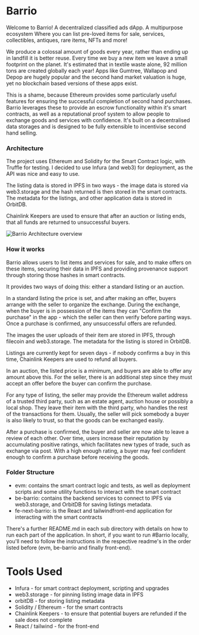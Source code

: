 # Barrio

Welcome to Barrio! A decentralized classified ads dApp. A multipurpose ecosystem Where you can list pre-loved items for sale, services, collectibles, antiques, rare items, NFTs and more!

We produce a colossal amount of goods every year, rather than ending up in landfill it is better reuse. Every time we buy a new item we leave a small footprint on the planet. It's estimated that in textile waste alone, 92 million tons are created globally each year! Apps like Gumtree, Wallapop and Depop are hugely popular and the second hand market valuation is huge, yet no blockchain based versions of these apps exist.

This is a shame, because Ethereum provides some particularly useful features for ensuring the successful completion of second hand purchases. Barrio leverages these to provide an escrow functionality within it's smart contracts, as well as a reputational proof system to allow people to exchange goods and services with confidence. It's built on a decentralised data storages and is designed to be fully extensible to incentivise second hand selling.

### Architecture

The project uses Ethereum and Solidity for the Smart Contract logic, with Truffle for testing. I decided to use Infura (and web3) for deployment, as the API was nice and easy to use.

The listing data is stored in IPFS in two ways - the image data is stored via web3.storage and the hash returned is then stored in the smart contracts. The metadata for the listings, and other application data is stored in OrbitDB.

Chainlink Keepers are used to ensure that after an auction or listing ends, that all funds are returned to unsuccessful buyers.

![Barrio Architecture overview](https://lucid.app/publicSegments/view/45498d32-48d7-4034-a7f4-a04675e1de17/image.jpeg)

### How it works

Barrio allows users to list items and services for sale, and to make offers on these items, securing their data in IPFS and providing provenance support through storing those hashes in smart contracts.

It provides two ways of doing this: either a standard listing or an auction.

In a standard listing the price is set, and after making an offer, buyers arrange with the seller to organize the exchange. During the exchange, when the buyer is in possession of the items they can "Confirm the purchase" in the app - which the seller can then verify before parting ways. Once a purchase is confirmed, any unsuccessful offers are refunded.

The images the user uploads of their item are stored in IPFS, through filecoin and web3.storage. The metadata for the listing is stored in OrbitDB.

Listings are currently kept for seven days - if nobody confirms a buy in this time, Chainlink Keepers are used to refund all buyers.

In an auction, the listed price is a minimum, and buyers are able to offer any amount above this. For the seller, there is an additional step since they must accept an offer before the buyer can confirm the purchase.

For any type of listing, the seller may provide the Ethereum wallet address of a trusted third party, such as an estate agent, auction house or possibly a local shop. They leave their item with the third party, who handles the rest of the transactions for them. Usually, the seller will pick somebody a buyer is also likely to trust, so that the goods can be exchanged easily.

After a purchase is confirmed, the buyer and seller are now able to leave a review of each other. Over time, users increase their reputation by accumulating positive ratings, which facilitates new types of trade, such as exchange via post. With a high enough rating, a buyer may feel confident enough to confirm a purchase before receiving the goods.

### Folder Structure

-   evm: contains the smart contract logic and tests, as well as deployment scripts and some utility functions to interact with the smart contract
-   be-barrio: contains the backend services to connect to IPFS via web3.storage, and OrbitDB for saving listings metadata.
-   fe-next-barrio: is the React and tailwindfront-end application for interacting with the smart contracts

There's a further README.md in each sub directory with details on how to run each part of the application. In short, if you want to run #Barrio locally, you'll need to follow the instructions in the respective readme's in the order listed before (evm, be-barrio and finally front-end).

# Tools Used

-   Infura - for smart contract deployment, scripting and upgrades
-   web3.storage - for pinning listing image data in IPFS
-   orbitDB - for storing listing metadata
-   Solidity / Ethereum - for the smart contracts
-   Chainlink Keepers - to ensure that potential buyers are refunded if the sale does not complete
-   React / tailwind - for the front-end
